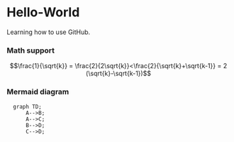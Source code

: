 # Hello-World
Learning how to use GitHub.

### Math support
$$\frac{1}{\sqrt{k}} = \frac{2}{2\sqrt{k}}<\frac{2}{\sqrt{k}+\sqrt{k-1}} = 2 (\sqrt{k}-\sqrt{k-1})$$


### Mermaid diagram

```mermaid
  graph TD;
      A-->B;
      A-->C;
      B-->D;
      C-->D;
```
